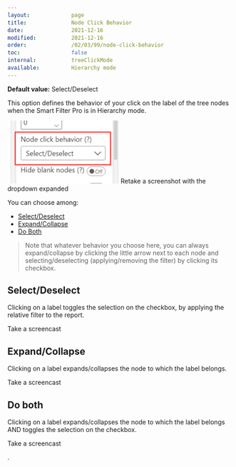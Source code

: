 ```yaml
---
layout:             page
title:              Node Click Behavior
date:               2021-12-16
modified:           2021-12-16
order:              /02/03/99/node-click-behavior
toc:                false
internal:           treeClickMode
available:          Hierarchy mode
---
```

**Default value:** Select/Deselect

This option defines the behavior of your click on the label of the tree nodes when the Smart Filter Pro is in Hierarchy mode.

<img src="images/node-clicking.png" width="250">
<todo>Retake a screenshot with the dropdown expanded</todo>

You can choose among:
- [Select/Deselect](#select/deselect)
- [Expand/Collapse](#expand/collapse)
- [Do Both](#do-both)

> Note that whatever behavior you choose here, you can always expand/collapse by clicking the little arrow next to each node and selecting/deselecting (applying/removing the filter) by clicking its checkbox.

## Select/Deselect

Clicking on a label toggles the selection on the checkbox, by applying the relative filter to the report.

<todo>Take a screencast</todo>

## Expand/Collapse

Clicking on a label expands/collapses the node to which the label belongs.

<todo>Take a screencast</todo>

## Do both

Clicking on a label expands/collapses the node to which the label belongs AND toggles the selection on the checkbox.

<todo>Take a screencast</todo>

.